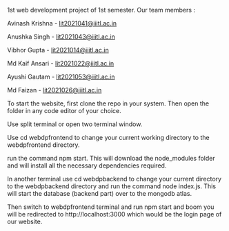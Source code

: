 1st web development project of 1st semester. Our team members :

Avinash Krishna - lit2021041@iiitl.ac.in

Anushka Singh - lit2021043@iiitl.ac.in

Vibhor Gupta - lit2021014@iiitl.ac.in

Md Kaif Ansari - lit2021022@iiitl.ac.in

Ayushi Gautam - lit2021053@iiitl.ac.in

Md Faizan - lit2021026@iiitl.ac.in



To start the website, first clone the repo in your system. Then open the folder in any code editor of your choice.

Use split terminal or open two terminal window.

Use cd webdpfrontend to change your current working directory to the webdpfrontend directory.

run the command npm start. This will download the node_modules folder and will install all the necessary dependencies required.

In another terminal use cd webdpbackend to change your current directory to the webdpbackend directory and run the command node index.js. This will start the database (backend part) over to the mongodb atlas.

Then switch to webdpfrontend terminal and run npm start and boom you will be redirected to http://localhost:3000 which would be the login page of our website.